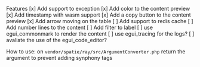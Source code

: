 Features
[x] Add support to exception
[x] Add color to the content preview
[x] Add timestamp with wasm support
[x] Add a copy button to the content preview
[x] Add arrow moving on the table
[ ] Add support to redis cache
[ ] Add number lines to the content
[ ] Add filter to label
[ ] use egui_commonmark to render the content
[ ] use egui_tracing for the logs?
[ ] avaliate the use of the egui_code_editor?

How to use:
on `vendor/spatie/ray/src/ArgumentConverter.php` return the argument to prevent adding synphony tags
